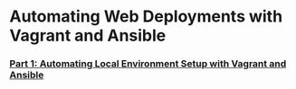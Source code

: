 # Automating Web Deployments with Vagrant and Ansible

### **[Part 1: Automating Local Environment Setup with Vagrant and Ansible](./part-1/)**
